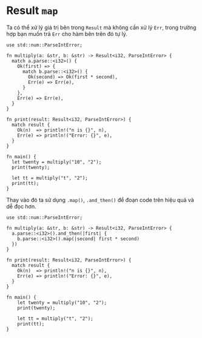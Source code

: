 # Result `map`

Ta có thể xử lý giá trị bên trong `Result` mà không cần xử lý `Err`, 
trong trường hợp bạn muốn trả `Err` cho hàm bên trên đó tự lý.

```rust,editable
use std::num::ParseIntError;

fn multiply(a: &str, b: &str) -> Result<i32, ParseIntError> {
  match a.parse::<i32>() {
    Ok(first) => {
      match b.parse::<i32>() {
        Ok(second) => Ok(first * second),
        Err(e) => Err(e),
      }
    },
    Err(e) => Err(e),
  }
}

fn print(result: Result<i32, ParseIntError>) {
  match result {
    Ok(n)  => println!("n is {}", n),
    Err(e) => println!("Error: {}", e),
  }
}

fn main() {
  let twenty = multiply("10", "2");
  print(twenty);

  let tt = multiply("t", "2");
  print(tt);
}
```

Thay vào đó ta sử dụng `.map()`, `.and_then()` để đoạn code trên hiệu quả và dễ đọc hơn.

```rust,editable
use std::num::ParseIntError;

fn multiply(a: &str, b: &str) -> Result<i32, ParseIntError> {
  a.parse::<i32>().and_then(|first| {
    b.parse::<i32>().map(|second| first * second)
  })
}

fn print(result: Result<i32, ParseIntError>) {
  match result {
    Ok(n)  => println!("n is {}", n),
    Err(e) => println!("Error: {}", e),
  }
}

fn main() {
    let twenty = multiply("10", "2");
    print(twenty);

    let tt = multiply("t", "2");
    print(tt);
}
```
